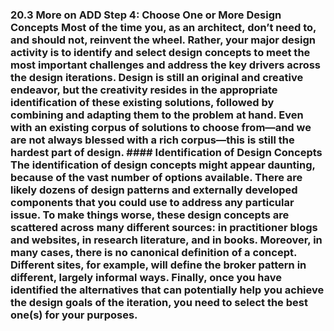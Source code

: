 ### 20.3 More on ADD Step 4: Choose One or More Design Concepts Most of the time you, as an architect, don’t need to, and should not, reinvent the wheel. Rather, your major design activity is to identify and select design concepts to meet the most important challenges and address the key drivers across the design iterations. Design is still an original and creative endeavor, but the creativity resides in the appropriate identification of these existing solutions, followed by combining and adapting them to the problem at hand. Even with an existing corpus of solutions to choose from—and we are not always blessed with a rich corpus—this is still the hardest part of design. #### Identification of Design Concepts The identification of design concepts might appear daunting, because of the vast number of options available. There are likely dozens of design patterns and externally developed components that you could use to address any particular issue. To make things worse, these design concepts are scattered across many different sources: in practitioner blogs and websites, in research literature, and in books. Moreover, in many cases, there is no canonical definition of a concept. Different sites, for example, will define the broker pattern in different, largely informal ways. Finally, once you have identified the alternatives that can potentially help you achieve the design goals of the iteration, you need to select the best one(s) for your purposes.